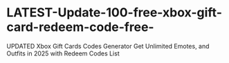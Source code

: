 # LATEST-Update-100-free-xbox-gift-card-redeem-code-free-
UPDATED Xbox Gift Cards Codes Generator Get Unlimited Emotes, and Outfits in 2025 with Redeem Codes List
